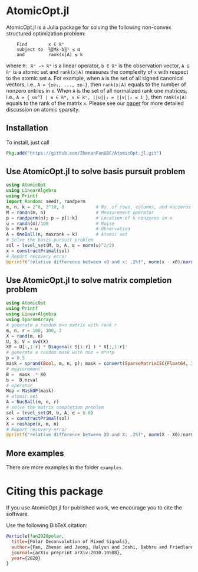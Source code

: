 # AtomicOpt.jl
AtomicOpt.jl is a Julia package for solving the following non-convex structured optimization problem:

```
    Find        x ∈ ℝⁿ  
    subject to  ½‖Mx-b‖² ≤ α 
    and         rank(x|A) ≤ k
```
where `M: ℝⁿ -> ℝᵐ` is a linear operator, `b ∈ ℝᵐ` is the observation vector, `A ⊆ ℝⁿ` is a atomic set and `rank(x|A)` measures the complexity of `x` with respect to the atomic set `A`. For example, when `A` is the set of all signed canonical vectors, i.e., `A = {±e₁, ..., ±eₙ}`, then `rank(x|A)` equals to the number of nonzero entries in `x`. When `A` is the set of all normalized rank one matrices, i.e., `A = { uv^T | u ∈ ℝᵐ, v ∈ ℝⁿ, ||u||₂ = ||v||₂ ≤ 1 }`, then `rank(x|A)` equals to the rank of the matrix `x`. Please see our [paper](https://friedlander.io/publications/2019-polar-alignment-atomic-decomp/) for more detailed discussion on atomic sparsity. 

## Installation
To install, just call
```julia
Pkg.add("https://github.com/ZhenanFanUBC/AtomicOpt.jl.git")
```

## Use AtomicOpt.jl to solve basis pursuit problem
```julia
using AtomicOpt
using LinearAlgebra
using Printf
import Random: seed!, randperm
m, n, k = 2^8, 2^10, 8            # No. of rows, columns, and nonzeros
M = randn(m, n)                   # Measurement operator
p = randperm(n); p = p[1:k]       # Location of k nonzeros in x
u = randn(m)/100                  # Noise
b = M*x0 + u                      # Observation
A = OneBall(n; maxrank = k)       # Atomic set
# Solve the basis pursuit problem
sol = level_set(M, b, A, α = norm(u)^2/2)
x = constructPrimal(sol)
# Report recovery error
@printf("relative difference between x0 and x: .2%f", norm(x - x0)/norm(x0))
```

## Use AtomicOpt.jl to solve matrix completion problem
```julia
using AtomicOpt
using Printf
using LinearAlgebra
using SparseArrays
# generate a random m×n matrix with rank r
m, n, r = 100, 100, 3 
X = rand(m, n)
U, S, V = svd(X)
X0 = U[:,1:r] * Diagonal( S[1:r] ) * V[:,1:r]'
# generate a random mask with nnz ≈ m*n*p
p = 0.5
mask = sprand(Bool, m, n, p); mask = convert(SparseMatrixCSC{Float64, Int64}, mask)
# measurement
B =  mask .* X0
b =  B.nzval
# operator
Mop = MaskOP(mask)
# atomic set
A = NucBall(m, n, r)
# solve the matrix completion problem
sol = level_set(M, b, A, α = 0.0)
x = constructPrimal(sol)
X = reshape(x, m, n)
# Report recovery error
@printf("relative difference between X0 and X: .2%f", norm(X - X0)/norm(X0))
```

## More examples
There are more examples in the folder `examples`.

# Citing this package

If you use AtomicOpt.jl for published work,
we encourage you to cite the software.

Use the following BibTeX citation:

```bibtex
@article{fan2020polar,
  title={Polar Deconvolution of Mixed Signals},
  author={Fan, Zhenan and Jeong, Halyun and Joshi, Babhru and Friedlander, Michael P},
  journal={arXiv preprint arXiv:2010.10508},
  year={2020}
}
```
